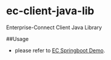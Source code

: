 # ec-client-java-lib
Enterprise-Connect Client Java Library

##Usage
- please refer to [EC Springboot Demo](https://github.build.ge.com/Enterprise-Connect/ec-springboot-demo).
